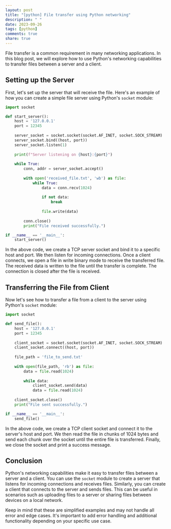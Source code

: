 ```yaml
---
layout: post
title: "[python] File transfer using Python networking"
description: " "
date: 2023-09-26
tags: [python]
comments: true
share: true
---
```


File transfer is a common requirement in many networking applications. In this blog post, we will explore how to use Python's networking capabilities to transfer files between a server and a client.

## Setting up the Server

First, let's set up the server that will receive the file. Here's an example of how you can create a simple file server using Python's `socket` module:

```python
import socket

def start_server():
    host = '127.0.0.1'
    port = 12345
    
    server_socket = socket.socket(socket.AF_INET, socket.SOCK_STREAM)
    server_socket.bind((host, port))
    server_socket.listen(1)
    
    print(f"Server listening on {host}:{port}")
    
    while True:
        conn, addr = server_socket.accept()
        
        with open('received_file.txt', 'wb') as file:
            while True:
                data = conn.recv(1024)
                
                if not data:
                    break
                
                file.write(data)
                
        conn.close()
        print("File received successfully.")

if __name__ == '__main__':
    start_server()
```

In the above code, we create a TCP server socket and bind it to a specific host and port. We then listen for incoming connections. Once a client connects, we open a file in write binary mode to receive the transferred file. The received data is written to the file until the transfer is complete. The connection is closed after the file is received.

## Transferring the File from Client

Now let's see how to transfer a file from a client to the server using Python's `socket` module:

```python
import socket

def send_file():
    host = '127.0.0.1'
    port = 12345
    
    client_socket = socket.socket(socket.AF_INET, socket.SOCK_STREAM)
    client_socket.connect((host, port))
    
    file_path = 'file_to_send.txt'
    
    with open(file_path, 'rb') as file:
        data = file.read(1024)
        
        while data:
            client_socket.send(data)
            data = file.read(1024)
    
    client_socket.close()
    print("File sent successfully.")

if __name__ == '__main__':
    send_file()
```

In the above code, we create a TCP client socket and connect it to the server's host and port. We then read the file in chunks of 1024 bytes and send each chunk over the socket until the entire file is transferred. Finally, we close the socket and print a success message.

## Conclusion

Python's networking capabilities make it easy to transfer files between a server and a client. You can use the `socket` module to create a server that listens for incoming connections and receives files. Similarly, you can create a client that connects to the server and sends files. This can be useful in scenarios such as uploading files to a server or sharing files between devices on a local network.

Keep in mind that these are simplified examples and may not handle all error and edge cases. It's important to add error handling and additional functionality depending on your specific use case.